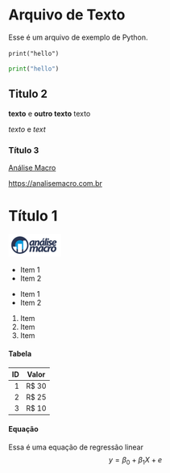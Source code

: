 # Arquivo de Texto

Esse é um arquivo de exemplo de Python.

`print("hello")`

```python
print("hello")
```

## Titulo 2

**texto** e __outro texto__ texto

*texto* e _text_

### Título 3

[Análise Macro](analisemacro.com.br)

<https://analisemacro.com.br>

# Título 1

![Análise Macro](../logo.png)

* Item 1
* Item 2

- Item 1
- Item 2

1. Item
2. Item
3. Item

#### Tabela

| ID | Valor |
|-----:|--------------------|
|     1|  R$ 30             |
|     2|  R$ 25             |
|     3|  R$ 10             |

#### Equação

Essa é uma equação de regressão linear 
$$y = \beta_0 + \beta_1 X + e$$

